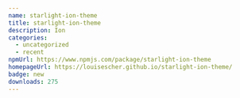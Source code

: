 ```yaml
---
name: starlight-ion-theme
title: starlight-ion-theme
description: Ion
categories:
  - uncategorized
  - recent
npmUrl: https://www.npmjs.com/package/starlight-ion-theme
homepageUrl: https://louisescher.github.io/starlight-ion-theme/
badge: new
downloads: 275
---
```


